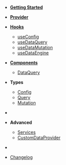 -   [**Getting Started**](getting-started)
-   [**Provider**](provider)
-   [**Hooks**](hooks/)
    -   [useConfig](hooks/useConfig)
    -   [useDataQuery](hooks/useDataQuery)
    -   [useDataMutation](hooks/useDataMutation)
    -   [useDataEngine](hooks/useDataEngine)
-   [**Components**](components/)
    -   [DataQuery](components/DataQuery)
-   **Types**

    -   [Config](types/Config)
    -   [Query](types/Query)
    -   [Mutation](types/Query)

-   &nbsp;

-   **Advanced**

    -   [Services](advanced/services)
    -   [CustomDataProvider](advanced/CustomDataProvider)

-   &nbsp;

-   [Changelog](CHANGELOG.md)
